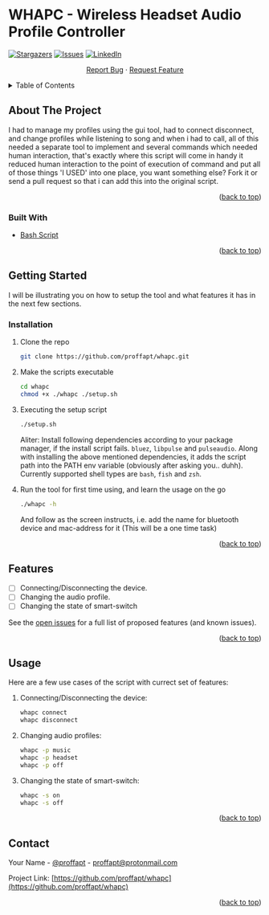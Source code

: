 # WHAPC - Wireless Headset Audio Profile Controller

<!-- PROJECT SHIELDS -->
[![Stargazers][stars-shield]][stars-url]
[![Issues][issues-shield]][issues-url]
[![LinkedIn][linkedin-shield]][linkedin-url]

  <p align="center">
    <a href="https://github.com/proffapt/whapc/issues">Report Bug</a>
    ·
    <a href="https://github.com/proffapt/whapc/issues">Request Feature</a>
  </p>
</div>

<!-- TABLE OF CONTENTS -->
<details>
  <summary>Table of Contents</summary>
  <ol>
    <li>
      <a href="#about-the-project">About The Project</a>
      <ul>
        <li><a href="#built-with">Built With</a></li>
      </ul>
    </li>
    <li>
      <a href="#getting-started">Getting Started</a>
      <ul>
        <li><a href="#installation">Installation</a></li>
      </ul>
    </li>
    <li><a href="#features">Features</a></li>
    <li><a href="#usage">Usage</a></li>
    <li><a href="#contributing">Contributing</a></li>
    <li><a href="#contact">Contact</a></li>
  </ol>
</details>

<!-- ABOUT THE PROJECT -->
## About The Project

I had to manage my profiles using the gui tool, had to connect disconnect, and change profiles while listening to song and when i had to call, all of this needed
a separate tool to implement and several commands which needed human interaction, that's exactly where this script will come in handy it reduced human interaction 
to the point of execution of command and put all of those things 'I USED' into one place, you want something else? Fork it or send a pull request so that i can
add this into the original script.

<p align="right">(<a href="#top">back to top</a>)</p>

### Built With

* [Bash Script](https://linuxconfig.org/bash-scripting-tutorial-for-beginners)

<p align="right">(<a href="#top">back to top</a>)</p>

<!-- GETTING STARTED -->
## Getting Started

I will be illustrating you on how to setup the tool and what features it has in the next few sections.

### Installation

1. Clone the repo
   ```sh
   git clone https://github.com/proffapt/whapc.git
   ```
2. Make the scripts executable
   ```sh
   cd whapc 
   chmod +x ./whapc ./setup.sh
   ```
3. Executing the setup script
   ```sh
   ./setup.sh
   ```
   Aliter:
   Install following dependencies according to your package manager, if the install script fails.
   `bluez`, `libpulse` and `pulseaudio`.
   Along with installing the above mentioned dependencies, it adds the script path into the PATH env variable (obviously after asking you.. duhh).
   Currently supported shell types are `bash`, `fish` and `zsh`.
   
4. Run the tool for first time using, and learn the usage on the go

   ```sh
   ./whapc -h
   ```
   And follow as the screen instructs, i.e. add the name for bluetooth device and mac-address for it (This will be a one time task)

<p align="right">(<a href="#top">back to top</a>)</p>

<!-- FEATURES -->
## Features

- [ ] Connecting/Disconnecting the device.
- [ ] Changing the audio profile.
- [ ] Changing the state of smart-switch

See the [open issues](https://github.com/proffapt/whapc/issues) for a full list of proposed features (and known issues).

<p align="right">(<a href="#top">back to top</a>)</p>

<!-- USAGE EXAMPLES -->
## Usage

Here are a few use cases of the script with currect set of features:

1. Connecting/Disconnecting the device:

   ```sh
   whapc connect
   whapc disconnect
   ```
   
2. Changing audio profiles:

   ```sh
   whapc -p music
   whapc -p headset
   whapc -p off
   ```

3. Changing the state of smart-switch:

    ```sh
    whapc -s on
    whapc -s off
    ```

<p align="right">(<a href="#top">back to top</a>)</p>

<!-- CONTACT -->
## Contact

Your Name - [@proffapt](https://twitter.com/proffapt) - proffapt@protonmail.com

Project Link: [https://github.com/proffapt/whapc](https://github.com/proffapt/whapc)

<p align="right">(<a href="#top">back to top</a>)</p>

<!-- MARKDOWN LINKS -->
[stars-shield]: https://img.shields.io/github/stars/proffapt/whapc.svg?style=for-the-badge
[stars-url]: https://github.com/proffapt/whapc/stargazers
[issues-shield]: https://img.shields.io/github/issues/proffapt/whapc.svg?style=for-the-badge
[issues-url]: https://github.com/proffapt/whapc/issues
[linkedin-shield]: https://img.shields.io/badge/-LinkedIn-black.svg?style=for-the-badge&logo=linkedin&colorB=555
[linkedin-url]: https://linkedin.com/in/proffapt